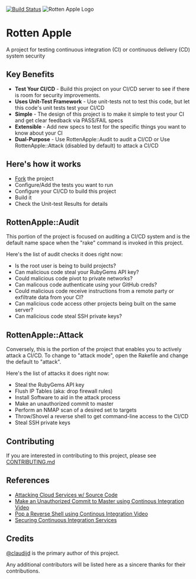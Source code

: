 [![Build Status](https://travis-ci.org/mminella/rotten_apple.png)](https://travis-ci.org/mminella/rotten_apple)
![Rotten Apple Logo](https://github.com/claudijd/rotten_apple/blob/master/images/rotten_apple.png?raw=true)

# Rotten Apple

A project for testing continuous integration (CI) or continuous delivery (CD) system security 

## Key Benefits

- **Test Your CI/CD** - Build this project on your CI/CD server to see if there is room for security improvements.
- **Uses Unit-Test Framework** - Use unit-tests not to test this code, but let this code's unit tests test your CI/CD
- **Simple** - The design of this project is to make it simple to test your CI and get clear feedback via PASS/FAIL specs
- **Extensible** - Add new specs to test for the specific things you want to know about your CI
- **Dual-Purpose** - Use RottenApple::Audit to audit a CI/CD or Use RottenApple::Attack (disabled by default) to attack a CI/CD

## Here's how it works

- [Fork](https://github.com/claudijd/rotten_apple/fork_select) the project
- Configure/Add the tests you want to run
- Configure your CI/CD to build this project
- Build it
- Check the Unit-test Results for details

## RottenApple::Audit

This portion of the project is focused on auditing a CI/CD system and is the default name space when the "rake" command is invoked in this project.

Here's the list of audit checks it does right now:

- Is the root user is being to build projects?
- Can malicious code steal your RubyGems API key?
- Could malicious code pivot to private networks?
- Can malicous code authenticate using your GitHub creds?
- Could malicious code receive instructions from a remote party or exfiltrate data from your CI?
- Can malicious code access other projects being built on the same server?
- Can malicious code steal SSH private keys?

## RottenApple::Attack

Conversely, this is the portion of the project that enables you to actively attack a CI/CD. To change to "attack mode", open the Rakefile and change the default to "attack".

Here's the list of attacks it does right now:

- Steal the RubyGems API key
- Flush IP Tables (aka: drop firewall rules)
- Install Software to aid in the attack process
- Make an unauthorized commit to master
- Perform an NMAP scan of a desired set to targets
- Throw/Shovel a reverse shell to get command-line access to the CI/CD
- Steal SSH private keys

## Contributing

If you are interested in contributing to this project, please see [CONTRIBUTING.md](https://github.com/claudijd/rotten_apple/blob/master/CONTRIBUTING.md)

## References

- [Attacking Cloud Services w/ Source Code](https://speakerdeck.com/claudijd/attacking-cloud-services-with-source-code)
- [Make an Unauthorized Commit to Master using Continous Integration Video](https://vimeo.com/65071593)
- [Pop a Reverse Shell using Continous Integration Video](https://vimeo.com/65071592)
- [Securing Continuous Integration Services](http://blog.spiderlabs.com/2013/05/securing-continuous-integration-services.html)

## Credits

[@claudijd](https://github.com/claudijd) is the primary author of this project.

Any additional contributors will be listed here as a sincere thanks for their contributions.

